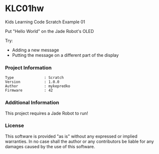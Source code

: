 KLC01hw
================

Kids Learning Code Scratch Example 01

Put "Hello World" on the Jade Robot's OLED

Try:
- Adding a new message
- Putting the message on a different part of the display

### Project Information
```
Type              : Scratch
Version           : 1.0.0
Author            : mykepredko
Firmware          : 42
```

### Additional Information
This project requires a Jade Robot to run!

### License
This software is provided "as is" without any expressed or implied warranties.  In no case shall the author or any contributors be liable for any damages caused by the use of this software.

